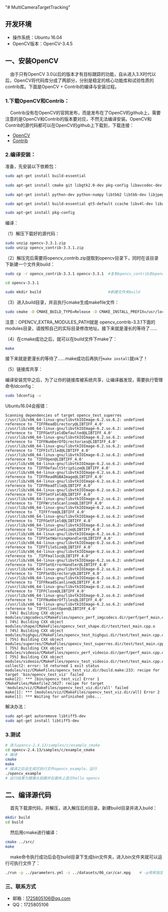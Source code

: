"# MultiCameraTargetTracking" 
## 开发环境
 - 操作系统：Ubuntu 16.04
 - OpenCV版本：OpenCV-3.4.5
## 一、安装OpenCV
&nbsp;&nbsp;&nbsp;&nbsp;由于只有OpenCV 3.0以后的版本才有目标跟踪的功能，自从进入3.X时代以后，OpenCV将代码库分成了两部分，分别是稳定的核心功能库和试验性质的contrib库。下面是OpenCV + Contrib的编译与安装过程。
### 1.下载OpenCV和Contrib：
&nbsp;&nbsp;&nbsp;&nbsp;Contrib没有在OpenCV的官网发布，而是发布在了OpenCV的github上，需要注意的是OpenCV和Contrib的版本要对应，不然无法编译安装。OpenCV和Contrib的源代码都可以在OpenCV的github上下载到，下载连接：

- [OpenCV](https://github.com/opencv/opencv/archive/3.4.5.zip)
- [Contrib](https://github.com/opencv/opencv_contrib/archive/3.4.5.zip)
### 2.编译安装：

准备，先安装以下依赖包：
``` bash
sudo apt-get install build-essential  
  
sudo apt-get install cmake git libgtk2.0-dev pkg-config libavcodec-dev libavformat-dev libswscale-dev  
  
sudo apt-get install python-dev python-numpy libtbb2 libtbb-dev libjpeg-dev libpng-dev libtiff-dev libjasper-dev libdc1394-22-dev  

sudo apt-get install build-essential qt5-default ccache libv4l-dev libavresample-dev  libgphoto2-dev libopenblas-base libopenblas-dev doxygen  openjdk-8-jdk pylint libvtk6-dev

sudo apt-get install pkg-config
```
编译：

（1）解压下载好的源代码：
``` bash
sudo unzip opencv-3.3.1.zip
sudo unzip opencv_contrib-3.3.1.zip
```
（2）解压完后需要将opencv_contrib.zip提取到opencv目录下，同时在该目录下新建一个文件夹build：
``` bash
sudo cp -r opencv_contrib-3.3.1 opencv-3.3.1  #复制opencv_contrib到opencv目录下

cd opencv-3.3.1

sudo mkdir build                              #新建文件夹build
```
（3）进入build目录，并且执行cmake生成makefile文件：
``` bash
sudo cmake -D CMAKE_BUILD_TYPE=Release -D CMAKE_INSTALL_PREFIX=/usr/local -D OPENCV_EXTRA_MODULES_PATH=/home/user_name/opencv-3.4.3/opencv_contrib-3.4.3/modules/ ..
```
注意：OPENCV_EXTRA_MODULES_PATH就是 opencv_contrib-3.3.1下面的modules目录，请按照自己的实际目录修改地址。接下来就是漫长的等待了……

（4）在cmake成功之后，就可以在build文件下make了：
``` bash
make
```
接下来就是更漫长的等待了……make成功后再执行`make install`就ok了！

（5）链接库共享：

编译安装完毕之后，为了让你的链接库被系统共享，让编译器发现，需要执行管理命令ldconfig：
``` bash
sudo ldconfig -v
```
Ubuntu16.04会报错：
```
Scanning dependencies of target opencv_test_superres
//usr/lib/x86_64-linux-gnu/libvtkIOImage-6.2.so.6.2: undefined reference to `TIFFReadDirectory@LIBTIFF_4.0'
//usr/lib/x86_64-linux-gnu/libvtkIOImage-6.2.so.6.2: undefined reference to `TIFFGetFieldDefaulted@LIBTIFF_4.0'
//usr/lib/x86_64-linux-gnu/libvtkIOImage-6.2.so.6.2: undefined reference to `TIFFNumberOfDirectories@LIBTIFF_4.0'
//usr/lib/x86_64-linux-gnu/libvtkIOImage-6.2.so.6.2: undefined reference to `TIFFIsTiled@LIBTIFF_4.0'
//usr/lib/x86_64-linux-gnu/libvtkIOImage-6.2.so.6.2: undefined reference to `TIFFOpen@LIBTIFF_4.0'
//usr/lib/x86_64-linux-gnu/libvtkIOImage-6.2.so.6.2: undefined reference to `TIFFDefaultStripSize@LIBTIFF_4.0'
//usr/lib/x86_64-linux-gnu/libvtkIOImage-6.2.so.6.2: undefined reference to `TIFFReadRGBAImage@LIBTIFF_4.0'
//usr/lib/x86_64-linux-gnu/libvtkIOImage-6.2.so.6.2: undefined reference to `TIFFReadTile@LIBTIFF_4.0'
//usr/lib/x86_64-linux-gnu/libvtkIOImage-6.2.so.6.2: undefined reference to `TIFFSetField@LIBTIFF_4.0'
//usr/lib/x86_64-linux-gnu/libvtkIOImage-6.2.so.6.2: undefined reference to `TIFFWriteScanline@LIBTIFF_4.0'
//usr/lib/x86_64-linux-gnu/libvtkIOImage-6.2.so.6.2: undefined reference to `_TIFFfree@LIBTIFF_4.0'
//usr/lib/x86_64-linux-gnu/libvtkIOImage-6.2.so.6.2: undefined reference to `TIFFGetField@LIBTIFF_4.0'
//usr/lib/x86_64-linux-gnu/libvtkIOImage-6.2.so.6.2: undefined reference to `TIFFScanlineSize@LIBTIFF_4.0'
//usr/lib/x86_64-linux-gnu/libvtkIOImage-6.2.so.6.2: undefined reference to `TIFFSetWarningHandler@LIBTIFF_4.0'
//usr/lib/x86_64-linux-gnu/libvtkIOImage-6.2.so.6.2: undefined reference to `TIFFTileSize@LIBTIFF_4.0'
//usr/lib/x86_64-linux-gnu/libvtkIOImage-6.2.so.6.2: undefined reference to `_TIFFmalloc@LIBTIFF_4.0'
//usr/lib/x86_64-linux-gnu/libvtkIOImage-6.2.so.6.2: undefined reference to `TIFFSetErrorHandler@LIBTIFF_4.0'
//usr/lib/x86_64-linux-gnu/libvtkIOImage-6.2.so.6.2: undefined reference to `TIFFSetDirectory@LIBTIFF_4.0'
//usr/lib/x86_64-linux-gnu/libvtkIOImage-6.2.so.6.2: undefined reference to `TIFFReadScanline@LIBTIFF_4.0'
//usr/lib/x86_64-linux-gnu/libvtkIOImage-6.2.so.6.2: undefined reference to `TIFFClose@LIBTIFF_4.0'
//usr/lib/x86_64-linux-gnu/libvtkIOImage-6.2.so.6.2: undefined reference to `TIFFNumberOfTiles@LIBTIFF_4.0'
//usr/lib/x86_64-linux-gnu/libvtkIOImage-6.2.so.6.2: undefined reference to `TIFFClientOpen@LIBTIFF_4.0'
[ 74%] Building CXX object modules/imgcodecs/CMakeFiles/opencv_perf_imgcodecs.dir/perf/perf_main.cpp.o
[ 74%] Building CXX object modules/shape/CMakeFiles/opencv_test_shape.dir/test/test_main.cpp.o
[ 74%] Building CXX object modules/highgui/CMakeFiles/opencv_test_highgui.dir/test/test_main.cpp.o
[ 75%] Building CXX object modules/superres/CMakeFiles/opencv_test_superres.dir/test/test_main.cpp.o
[ 75%] Building CXX object modules/videoio/CMakeFiles/opencv_perf_videoio.dir/perf/perf_main.cpp.o
[ 75%] Building CXX object modules/videoio/CMakeFiles/opencv_test_videoio.dir/test/test_main.cpp.o
collect2: error: ld returned 1 exit status
modules/viz/CMakeFiles/opencv_test_viz.dir/build.make:233: recipe for target 'bin/opencv_test_viz' failed
make[2]: *** [bin/opencv_test_viz] Error 1
CMakeFiles/Makefile2:5627: recipe for target 'modules/viz/CMakeFiles/opencv_test_viz.dir/all' failed
make[1]: *** [modules/viz/CMakeFiles/opencv_test_viz.dir/all] Error 2
make[1]: *** Waiting for unfinished jobs...
```
解决办法：
``` bash
sudo apt-get autoremove libtiff5-dev
sudo apt-get install libtiff5-dev
```
### 3.测试
``` bash
# 进入opencv-2.4.13/samples/c/example_cmake
cd opencv-2.4.13/samples/c/example_cmake
# 编译
cmake
make
# 编译之后会生成可执行文件opencv_example，运行
./opencv_example
# 运行结果为摄像头拍摄并在画布上显示hello opencv
```
## 二、编译源代码
&nbsp;&nbsp;&nbsp;&nbsp;首先下载源代码，并解压，进入解压后的目录。新建build目录并进入build：
``` bash
mkdir build
cd build
```
&nbsp;&nbsp;&nbsp;&nbsp;然后用cmake进行编译：
``` bash
cmake ../src/
make
```
&nbsp;&nbsp;&nbsp;&nbsp;make命令执行成功后会在build目录下生成bin文件夹，进入bin文件夹就可以运行可执行文件了：
``` bash
./run -p ../parameters.yml -s ../datasets/06_car/car.mpg    # -p用来指定tld算法的参数文件 -s选项用来选择传入的视频文件，可以连续输入多个视频做跨摄像头目标跟踪
```
### 三、联系方式
 - 邮箱：1725805106@qq.com
 - QQ：1725805106
